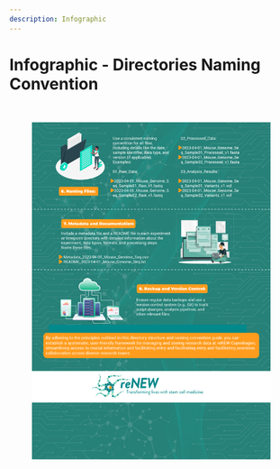 ```yaml
---
description: Infographic
---
```


# Infographic - Directories Naming Convention

<div data-full-width="true">

<figure><img src="../../../../.gitbook/assets/Directory and Naming Structure - 1.jpg" alt=""><figcaption></figcaption></figure>

</div>

<figure><img src="../../../../.gitbook/assets/Directory and Naming Structure - 2.jpg" alt=""><figcaption></figcaption></figure>
